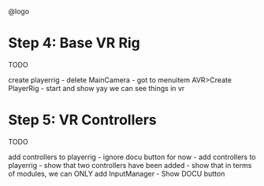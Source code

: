 @logo

# Step 4: Base VR Rig

TODO

create playerrig
	- delete MainCamera
	- got to menuitem AVR>Create PlayerRig
	- start and show yay we can see things in vr

# Step 5: VR Controllers

TODO

add controllers to playerrig
	- ignore docu button for now
	- add controllers to playerrig
	- show that two controllers have been added
	- show that in terms of modules, we can ONLY add InputManager
	- Show DOCU button
